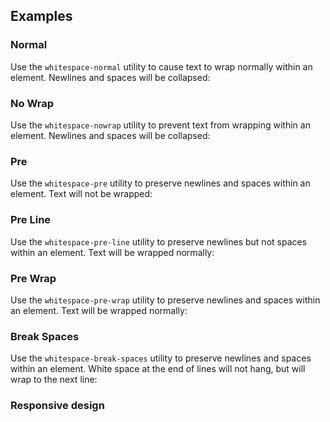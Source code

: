 ## Examples

### Normal

Use the `whitespace-normal` utility to cause text to wrap normally within an element. Newlines and spaces will be collapsed:

### No Wrap

Use the `whitespace-nowrap` utility to prevent text from wrapping within an element. Newlines and spaces will be collapsed:

### Pre

Use the `whitespace-pre` utility to preserve newlines and spaces within an element. Text will not be wrapped:

### Pre Line

Use the `whitespace-pre-line` utility to preserve newlines but not spaces within an element. Text will be wrapped normally:

### Pre Wrap

Use the `whitespace-pre-wrap` utility to preserve newlines and spaces within an element. Text will be wrapped normally:

### Break Spaces

Use the `whitespace-break-spaces` utility to preserve newlines and spaces within an element. White space at the end of lines will not hang, but will wrap to the next line:

### Responsive design